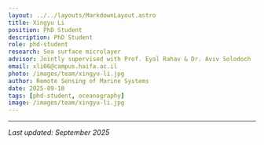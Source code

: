 ```yaml
---
layout: ../../layouts/MarkdownLayout.astro
title: Xingyu Li
position: PhD Student
description: PhD Student
role: phd-student
research: Sea surface microlayer
advisor: Jointly supervised with Prof. Eyal Rahav & Dr. Aviv Solodoch
email: xli06@campus.haifa.ac.il
photo: /images/team/xingyu-li.jpg
author: Remote Sensing of Marine Systems
date: 2025-09-10
tags: [phd-student, oceanography]
image: /images/team/xingyu-li.jpg
---
```



---

*Last updated: September 2025*
